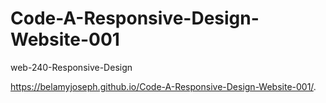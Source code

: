 # Code-A-Responsive-Design-Website-001
web-240-Responsive-Design

https://belamyjoseph.github.io/Code-A-Responsive-Design-Website-001/.
